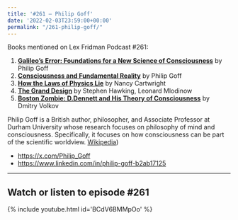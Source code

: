 ```yaml
---
title: '#261 – Philip Goff'
date: '2022-02-03T23:59:00+00:00'
permalink: "/261-philip-goff/"
---
```


Books mentioned on Lex Fridman Podcast #261:

1. <b><a href="https://amzn.to/43B1O6m" target="_blank" rel="sponsored noopener noreferrer">Galileo’s Error: Foundations for a New Science of Consciousness</a></b> by Philip Goff
2. <b><a href="https://amzn.to/44vqWgc" target="_blank" rel="sponsored noopener noreferrer">Consciousness and Fundamental Reality</a></b> by Philip Goff
3. <b><a href="https://amzn.to/3OmfQod" target="_blank" rel="sponsored noopener noreferrer">How the Laws of Physics Lie</a></b> by Nancy Cartwright
4. <b><a href="https://amzn.to/44ucTrj" target="_blank" rel="sponsored noopener noreferrer">The Grand Design</a></b> by Stephen Hawking, Leonard Mlodinow
5. <b><a href="https://en.wikipedia.org/wiki/Dmitry_Volkov_(entrepreneur)#Researches_and_Main_Ideas" target="_blank">Boston Zombie: D.Dennett and His Theory of Consciousness</a></b> by Dmitry Volkov

<!--more-->

Philip Goff is a British author, philosopher, and Associate Professor at Durham University whose research focuses on philosophy of mind and consciousness. Specifically, it focuses on how consciousness can be part of the scientific worldview. <a href="https://en.wikipedia.org/wiki/Philip_Goff_(philosopher" target="_blank">Wikipedia</a>)

- <a href="https://x.com/Philip_Goff" target="_blank">https://x.com/Philip_Goff</a>
- <a href="https://www.linkedin.com/in/philip-goff-b2ab17125" target="_blank">https://www.linkedin.com/in/philip-goff-b2ab17125</a>

- - - - - -

## Watch or listen to episode #261

{% include youtube.html id='BCdV6BMMpOo' %}